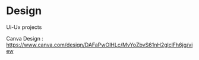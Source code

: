 # Design
Ui-Ux projects

Canva Design :
https://www.canva.com/design/DAFaPwOlHLc/MvYoZbvS61nH2glclFh6jg/view

